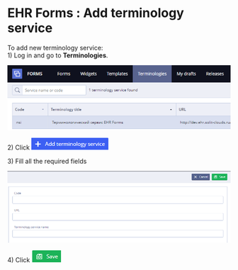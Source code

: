 # EHR Forms : Add terminology service

To add new terminology service:  
1\) Log in and go to **Terminologies**.

![](.gitbook/assets/34833711.png)

2\) Click ![](.gitbook/assets/34833710.png)

3\) Fill all the required fields 

![](.gitbook/assets/34833706.png)

4\) Click ![](.gitbook/assets/34833713.png)

